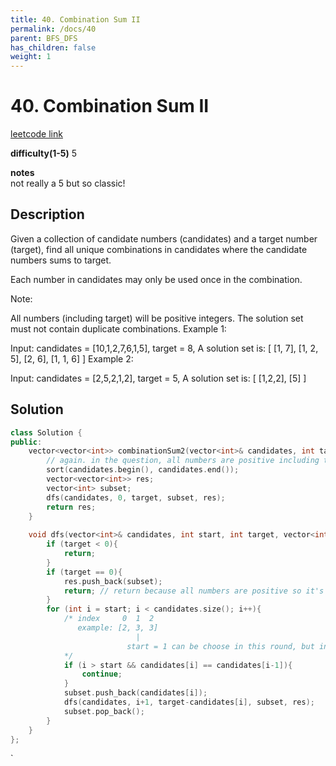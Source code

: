 ```yaml
---
title: 40. Combination Sum II 
permalink: /docs/40
parent: BFS_DFS
has_children: false
weight: 1
---
```

# 40. Combination Sum II
[leetcode link](https://leetcode.com/problems/combination-sum-ii/)

**difficulty(1-5)** 
5

**notes**   
not really a 5 but so classic!

## Description
Given a collection of candidate numbers (candidates) and a target number (target), find all unique combinations in candidates where the candidate numbers sums to target.

Each number in candidates may only be used once in the combination.

Note:

All numbers (including target) will be positive integers.
The solution set must not contain duplicate combinations.
Example 1:

Input: candidates = [10,1,2,7,6,1,5], target = 8,
A solution set is:
[
  [1, 7],
  [1, 2, 5],
  [2, 6],
  [1, 1, 6]
]
Example 2:

Input: candidates = [2,5,2,1,2], target = 5,
A solution set is:
[
  [1,2,2],
  [5]
]

## Solution

```c++
class Solution {
public:
    vector<vector<int>> combinationSum2(vector<int>& candidates, int target) {
        // again. in the question, all numbers are positive including target.
        sort(candidates.begin(), candidates.end());
        vector<vector<int>> res;
        vector<int> subset;
        dfs(candidates, 0, target, subset, res);
        return res;
    }
    
    void dfs(vector<int>& candidates, int start, int target, vector<int> subset, vector<vector<int>>& res){
        if (target < 0){
            return;
        }
        if (target == 0){
            res.push_back(subset);
            return; // return because all numbers are positive so it's impossible to find futher solution.
        }
        for (int i = start; i < candidates.size(); i++){
            /* index     0  1  2
               example: [2, 3, 3] 
                            |
                          start = 1 can be choose in this round, but index 2 which also is 3 cannot be chose!
            */
            if (i > start && candidates[i] == candidates[i-1]){
                continue;
            }
            subset.push_back(candidates[i]);
            dfs(candidates, i+1, target-candidates[i], subset, res);
            subset.pop_back();
        }
    }
};
```

<!-- 
Default label
{: .label }

Blue label
{: .label .label-blue }

Stable
{: .label .label-green }

New release
{: .label .label-purple }

Coming soon
{: .label .label-yellow }

Deprecated
{: .label .label-red } -->
`